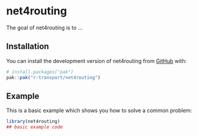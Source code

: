 
# net4routing

<!-- badges: start -->
<!-- badges: end -->

The goal of net4routing is to ...

## Installation

You can install the development version of net4routing from [GitHub](https://github.com/) with:

``` r
# install.packages("pak")
pak::pak("r-transport/net4routing")
```

## Example

This is a basic example which shows you how to solve a common problem:

``` r
library(net4routing)
## basic example code
```

